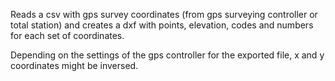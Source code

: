 Reads a csv with gps survey coordinates (from gps surveying controller or total station) and creates a dxf with points, elevation, codes and numbers for each set of coordinates.

Depending on the settings of the gps controller for the exported file, x and y coordinates might be  inversed.
